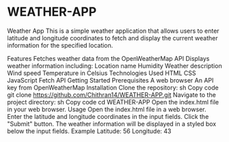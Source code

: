 ﻿# WEATHER-APP
Weather App
This is a simple weather application that allows users to enter latitude and longitude coordinates to fetch and display the current weather information for the specified location.

Features
Fetches weather data from the OpenWeatherMap API
Displays weather information including:
Location name
Humidity
Weather description
Wind speed
Temperature in Celsius
Technologies Used
HTML
CSS
JavaScript
Fetch API
Getting Started
Prerequisites
A web browser
An API key from OpenWeatherMap
Installation
Clone the repository:
sh
Copy code
git clone https://github.com/Chithran14/WEATHER-APP.git
Navigate to the project directory:
sh
Copy code
cd WEATHER-APP
Open the index.html file in your web browser.
Usage
Open the index.html file in a web browser.
Enter the latitude and longitude coordinates in the input fields.
Click the "Submit" button.
The weather information will be displayed in a styled box below the input fields.
Example
Latitude: 56
Longitude: 43
